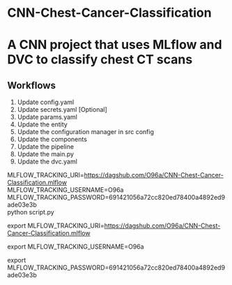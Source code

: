 # CNN-Chest-Cancer-Classification
# A CNN project that uses MLflow and DVC to classify chest CT scans

## Workflows

1. Update config.yaml
2. Update secrets.yaml [Optional]
3. Update params.yaml
4. Update the entity
5. Update the configuration manager in src config
6. Update the components
7. Update the pipeline
8. Update the main.py
9. Update the dvc.yaml





MLFLOW_TRACKING_URI=https://dagshub.com/O96a/CNN-Chest-Cancer-Classification.mlflow \
MLFLOW_TRACKING_USERNAME=O96a \
MLFLOW_TRACKING_PASSWORD=691421056a72cc820ed78400a4892ed9ade03e3b \
python script.py



export MLFLOW_TRACKING_URI=https://dagshub.com/O96a/CNN-Chest-Cancer-Classification.mlflow

export MLFLOW_TRACKING_USERNAME=O96a 

export MLFLOW_TRACKING_PASSWORD=691421056a72cc820ed78400a4892ed9ade03e3b

